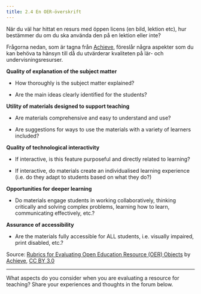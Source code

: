 ```yaml
---
title: 2.4 En OER-överskrift
---
```


När du väl har hittat en resurs med öppen licens (en bild, lektion etc), hur bestämmer du om du ska använda den på en lektion eller inte?

Frågorna nedan, som är tagna från [Achieve][1], föreslår några aspekter som du kan behöva ta hänsyn till då du utvärderar kvaliteten på lär- och undervisningsresurser. 

**Quality of explanation of the subject matter**
 
 - How thoroughly is the subject matter explained?

 - Are the main ideas clearly identified for the students?

**Utility of materials designed to support teaching**
 
 - Are materials comprehensive and easy to understand and use?

 - Are suggestions for ways to use the materials with a variety of
   learners included?

**Quality of technological interactivity**

 - If interactive, is this feature purposeful and directly related to
   learning?

 - If interactive, do materials create an individualised learning
   experience (i.e. do they adapt to students based on what they do?)

**Opportunities for deeper learning**

 - Do materials engage students in working collaboratively, thinking
   critically and solving complex problems, learning how to learn,
   communicating effectively, etc.?

**Assurance of accessibility**

 - Are the materials fully accessible for ALL students, i.e. visually
   impaired, print disabled, etc.?

Source: [Rubrics for Evaluating Open Education Resource (OER) Objects][2] by [Achieve][3], [CC BY 3.0][4]


----------


What aspects do you consider when you are evaluating a resource for teaching? Share your experiences and thoughts in the forum below.


  [1]: http://www.achieve.org/oer-rubrics
  [2]: http://www.achieve.org/files/AchieveOERRubrics.pdf
  [3]: http://www.achieve.org/oer-rubrics
  [4]: http://creativecommons.org/licenses/by/3.0/
